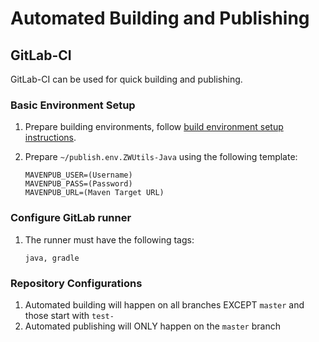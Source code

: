 # Automated Building and Publishing

## GitLab-CI
GitLab-CI can be used for quick building and publishing.

### Basic Environment Setup
1. Prepare building environments, follow [build environment setup instructions](BUILD.md).
2. Prepare `~/publish.env.ZWUtils-Java` using the following template:

    ```shell
    MAVENPUB_USER=(Username)
    MAVENPUB_PASS=(Password)
    MAVENPUB_URL=(Maven Target URL)
    ```

### Configure GitLab runner
1. The runner must have the following tags:

    ```
    java, gradle
    ```

### Repository Configurations
1. Automated building will happen on all branches EXCEPT `master` and those start with `test-` 
2. Automated publishing will ONLY happen on the `master` branch
